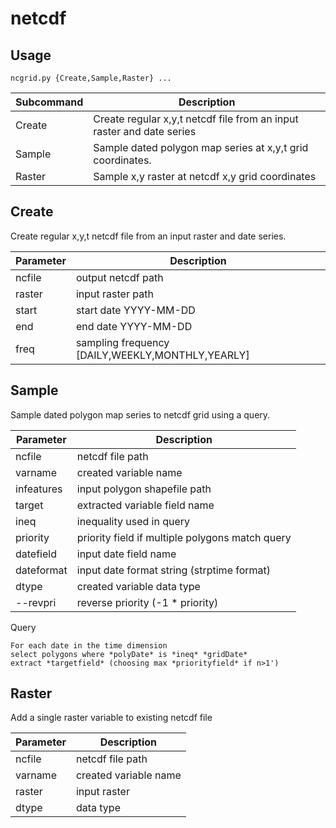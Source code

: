 netcdf
======


## Usage

`ncgrid.py {Create,Sample,Raster} ...`


Subcommand | Description                                                           |
---------- | --------------------------------------------------------------------- |
Create     | Create regular x,y,t netcdf file from an input raster and date series |
Sample     | Sample dated polygon map series at x,y,t grid coordinates.            |
Raster     | Sample x,y raster at netcdf x,y grid coordinates                      |


## **Create**

Create regular x,y,t netcdf file from an input raster and date series.

Parameter | Description                                      |
--------- | ------------------------------------------------ |
ncfile    | output netcdf path                               |
raster    | input raster path                                |
start     | start date YYYY-MM-DD                            |
end       | end date YYYY-MM-DD                              |
freq      | sampling frequency [DAILY,WEEKLY,MONTHLY,YEARLY] |

## **Sample**

Sample dated polygon map series to netcdf grid using a query. 

Parameter  | Description                                     |
---------- | ----------------------------------------------- |
ncfile     | netcdf file path                                |
varname    | created variable name                           |
infeatures | input polygon shapefile path                    |
target     | extracted variable field name                   |
ineq       | inequality used in query                        |
priority   | priority field if multiple polygons match query |
datefield  | input date field name                           |
dateformat | input date format string (strptime format)      |
dtype      | created variable data type                      |
--revpri   | reverse priority (-1 * priority)                |

Query 

    For each date in the time dimension
    select polygons where *polyDate* is *ineq* *gridDate*
    extract *targetfield* (choosing max *priorityfield* if n>1')
    
## **Raster**

Add a single raster variable to existing netcdf file

Parameter| Description           |
-------- | --------------------- |
ncfile   | netcdf file path      | 
varname  | created variable name |
raster   | input raster          |
dtype    | data type             |
